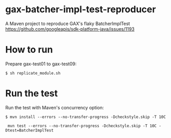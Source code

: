 # gax-batcher-impl-test-reproducer

A Maven project to reproduce GAX's flaky BatcherImplTest https://github.com/googleapis/sdk-platform-java/issues/1193

# How to run

Prepare gax-test01 to gax-test09:

```
$ sh replicate_module.sh
```

# Run the test

Run the test with Maven's concurrency option:

```
$ mvn install --errors --no-transfer-progress -Dcheckstyle.skip -T 10C
```


```
 mvn test --errors --no-transfer-progress -Dcheckstyle.skip -T 10C -Dtest=BatcherImplTest
```
